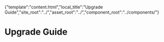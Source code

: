 {"template":"content.html","local_title":"Upgrade Guide","site_root":"../","asset_root":"../","component_root":"../components/"}

# Upgrade Guide
